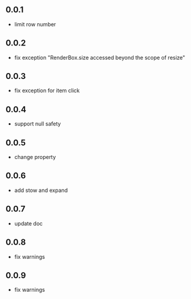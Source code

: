 ## 0.0.1

* limit row number

## 0.0.2

* fix exception "RenderBox.size accessed beyond the scope of resize"

## 0.0.3

* fix exception for item click

## 0.0.4

* support null safety

## 0.0.5

* change property

## 0.0.6

* add stow and expand

## 0.0.7

* update doc

## 0.0.8

* fix warnings

## 0.0.9

* fix warnings
